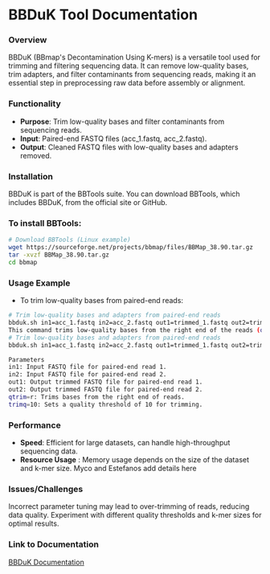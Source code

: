 # BBDuK Tool Documentation
### Overview
BBDuK (BBmap's Decontamination Using K-mers) is a versatile tool used for trimming and filtering sequencing data. It can remove low-quality bases, trim adapters, and filter contaminants from sequencing reads, making it an essential step in preprocessing raw data before assembly or alignment.

### Functionality
- **Purpose**: Trim low-quality bases and filter contaminants from sequencing reads.
- **Input**: Paired-end FASTQ files (acc_1.fastq, acc_2.fastq).
- **Output**: Cleaned FASTQ files with low-quality bases and adapters removed.

### Installation
BBDuK is part of the BBTools suite. You can download BBTools, which includes BBDuK, from the official site or GitHub.

### To install BBTools:

```bash
# Download BBTools (Linux example)
wget https://sourceforge.net/projects/bbmap/files/BBMap_38.90.tar.gz
tar -xvzf BBMap_38.90.tar.gz
cd bbmap
```
### Usage Example
- To trim low-quality bases from paired-end reads:

```bash
# Trim low-quality bases and adapters from paired-end reads
bbduk.sh in1=acc_1.fastq in2=acc_2.fastq out1=trimmed_1.fastq out2=trimmed_2.fastq qtrim=r trimq=10
This command trims low-quality bases from the right end of the reads (qtrim=r) and uses a quality threshold of 10 (trimq=10).
# Trim low-quality bases and adapters from paired-end reads
bbduk.sh in1=acc_1.fastq in2=acc_2.fastq out1=trimmed_1.fastq out2=trimmed_2.fastq qtrim=r trimq=10

Parameters
in1: Input FASTQ file for paired-end read 1.
in2: Input FASTQ file for paired-end read 2.
out1: Output trimmed FASTQ file for paired-end read 1.
out2: Output trimmed FASTQ file for paired-end read 2.
qtrim=r: Trims bases from the right end of reads.
trimq=10: Sets a quality threshold of 10 for trimming.
```

### Performance
- **Speed**: Efficient for large datasets, can handle high-throughput sequencing data.
- **Resource Usage** : Memory usage depends on the size of the dataset and k-mer size.
Myco and Estefanos add details here 

### Issues/Challenges
Incorrect parameter tuning may lead to over-trimming of reads, reducing data quality. Experiment with different quality thresholds and k-mer sizes for optimal results.

### Link to Documentation
[BBDuK Documentation](https://jgi.doe.gov/data-and-tools/software-tools/bbtools/bb-tools-user-guide/bbduk-guide/)

